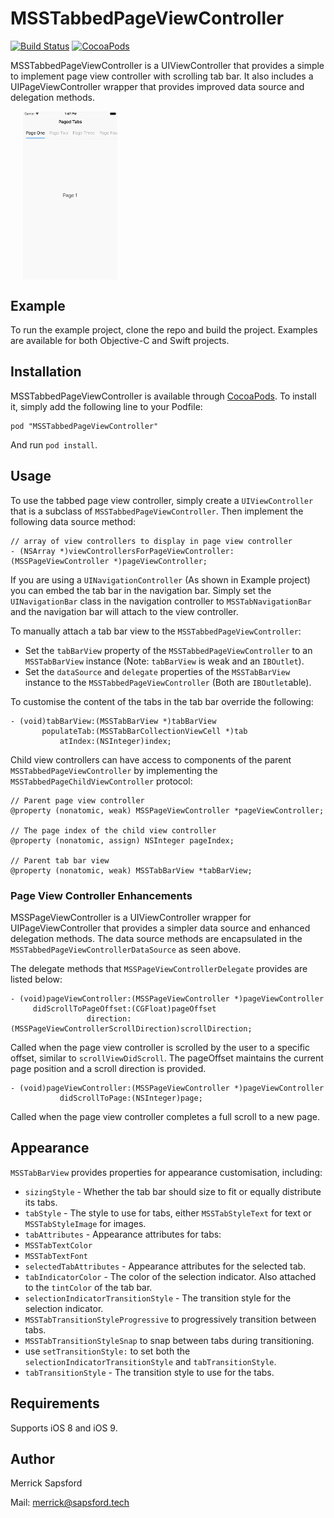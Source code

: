 # MSSTabbedPageViewController
[![Build Status](https://travis-ci.org/MerrickSapsford/MSSTabbedPageViewController.svg?branch=develop)](https://travis-ci.org/MerrickSapsford/MSSTabbedPageViewController)
[![CocoaPods](https://img.shields.io/cocoapods/v/MSSTabbedPageViewController.svg)]()

MSSTabbedPageViewController is a UIViewController that provides a simple to implement page view controller with scrolling tab bar. It also includes a UIPageViewController wrapper that provides improved data source and delegation methods.

<div style="width:100%;">
<img src="MSSTabbedPageViewController.gif" align="center" height="30%" width="30%" style="margin-left:20px;">
</div>

<p><p>

## Example
To run the example project, clone the repo and build the project. Examples are available for both Objective-C and Swift projects.

## Installation
MSSTabbedPageViewController is available through [CocoaPods](http://cocoapods.org). To install it, simply add the following line to your Podfile:

    pod "MSSTabbedPageViewController"

And run `pod install`.

## Usage

To use the tabbed page view controller, simply create a `UIViewController` that is a subclass of `MSSTabbedPageViewController`. Then implement the following data source method:

```
// array of view controllers to display in page view controller
- (NSArray *)viewControllersForPageViewController:(MSSPageViewController *)pageViewController;
```

If you are using a `UINavigationController` (As shown in Example project) you can embed the tab bar in the navigation bar. Simply set the `UINavigationBar` class in the navigation controller to `MSSTabNavigationBar` and the navigation bar will attach to the view controller.

To manually attach a tab bar view to the `MSSTabbedPageViewController`:

- Set the `tabBarView` property of the `MSSTabbedPageViewController` to an `MSSTabBarView` instance (Note: `tabBarView` is weak and an `IBOutlet`).
- Set the `dataSource` and `delegate` properties of the `MSSTabBarView` instance to the `MSSTabbedPageViewController` (Both are `IBOutlet`able).

To customise the content of the tabs in the tab bar override the following:

```
- (void)tabBarView:(MSSTabBarView *)tabBarView
       populateTab:(MSSTabBarCollectionViewCell *)tab
           atIndex:(NSInteger)index;
```

Child view controllers can have access to components of the parent `MSSTabbedPageViewController` by implementing the `MSSTabbedPageChildViewController` protocol:

```
// Parent page view controller
@property (nonatomic, weak) MSSPageViewController *pageViewController;

// The page index of the child view controller
@property (nonatomic, assign) NSInteger pageIndex;

// Parent tab bar view
@property (nonatomic, weak) MSSTabBarView *tabBarView;
```

### Page View Controller Enhancements

MSSPageViewController is a UIViewController wrapper for UIPageViewController that provides a simpler data source and enhanced delegation methods. The data source methods are encapsulated in the `MSSTabbedPageViewControllerDataSource` as seen above.

The delegate methods that `MSSPageViewControllerDelegate` provides are listed below:

```
- (void)pageViewController:(MSSPageViewController *)pageViewController
     didScrollToPageOffset:(CGFloat)pageOffset
                 direction:(MSSPageViewControllerScrollDirection)scrollDirection;
```
Called when the page view controller is scrolled by the user to a specific offset, similar to `scrollViewDidScroll`. The pageOffset maintains the current page position and a scroll direction is provided.

```
- (void)pageViewController:(MSSPageViewController *)pageViewController
           didScrollToPage:(NSInteger)page;
```
Called when the page view controller completes a full scroll to a new page.

## Appearance
`MSSTabBarView` provides properties for appearance customisation, including:

- `sizingStyle` - Whether the tab bar should size to fit or equally distribute its tabs.
- `tabStyle` - The style to use for tabs, either `MSSTabStyleText` for text or `MSSTabStyleImage` for images.
- `tabAttributes` - Appearance attributes for tabs:
 - `MSSTabTextColor`
 - `MSSTabTextFont`
- `selectedTabAttributes` - Appearance attributes for the selected tab.
- `tabIndicatorColor` - The color of the selection indicator. Also attached to the `tintColor` of the tab bar.
- `selectionIndicatorTransitionStyle` - The transition style for the selection indicator.
 - `MSSTabTransitionStyleProgressive` to progressively transition between tabs.
 - `MSSTabTransitionStyleSnap` to snap between tabs during transitioning.
 - use `setTransitionStyle:` to set both the `selectionIndicatorTransitionStyle` and `tabTransitionStyle`.
- `tabTransitionStyle` - The transition style to use for the tabs.

## Requirements
Supports iOS 8 and iOS 9.

## Author
Merrick Sapsford

Mail: [merrick@sapsford.tech](mailto:merrick@sapsford.tech)
